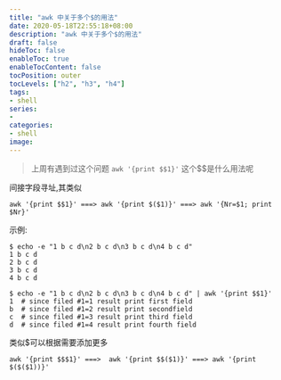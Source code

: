 ```yaml
---
title: "awk 中关于多个$的用法"
date: 2020-05-18T22:55:18+08:00
description: "awk 中关于多个$的用法"
draft: false
hideToc: false
enableToc: true
enableTocContent: false
tocPosition: outer
tocLevels: ["h2", "h3", "h4"]
tags: 
- shell
series:
-
categories: 
- shell
image:
---
```



> 上周有遇到过这个问题 `awk '{print $$1}'` 这个$$是什么用法呢

间接字段寻址,其类似

```
awk '{print $$1}' ===> awk '{print $($1)}' ===> awk '{Nr=$1; print $Nr}'
```

示例:

```
$ echo -e "1 b c d\n2 b c d\n3 b c d\n4 b c d" 
1 b c d
2 b c d
3 b c d
4 b c d

$ echo -e "1 b c d\n2 b c d\n3 b c d\n4 b c d" | awk '{print $$1}'
1  # since filed #1=1 result print first field
b  # since filed #1=2 result print secondfield
c  # since filed #1=3 result print third field
d  # since filed #1=4 result print fourth field
```

类似$可以根据需要添加更多

```
awk '{print $$$1}' ===>  awk '{print $$($1)}' ===> awk '{print $($($1))}'
```